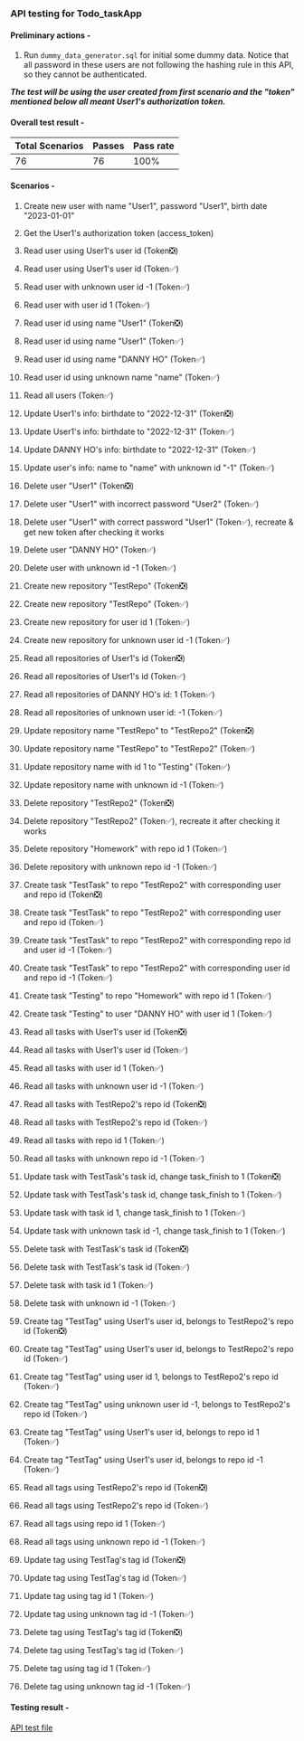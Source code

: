### API testing for Todo_taskApp 

#### Preliminary actions -
1. Run `dummy_data_generator.sql` for initial some dummy data. Notice that all password in these users are not following the hashing rule in this API, so they cannot be authenticated.

***The test will be using the user created from first scenario and the "token" mentioned below all meant User1's authorization token.***

#### Overall test result - 
| Total Scenarios | Passes | Pass rate |
|-----------------|--------|-----------|
| 76              | 76     | 100%      |

#### Scenarios -
1. Create new user with name "User1", password "User1", birth date "2023-01-01"

2. Get the User1's authorization token (access_token)

3. Read user using User1's user id (Token❎)

4. Read user using User1's user id (Token✅)

5. Read user with unknown user id -1 (Token✅)

6. Read user with user id 1 (Token✅)

7. Read user id using name "User1" (Token❎)

8. Read user id using name "User1" (Token✅)

9. Read user id using name "DANNY HO" (Token✅)

10. Read user id using unknown name "name" (Token✅)

11. Read all users (Token✅)

12. Update User1's info: birthdate to "2022-12-31" (Token❎)

13. Update User1's info: birthdate to "2022-12-31" (Token✅)

14. Update DANNY HO's info: birthdate to "2022-12-31" (Token✅)

15. Update user's info: name to "name" with unknown id "-1" (Token✅)

16. Delete user "User1" (Token❎)

17. Delete user "User1" with incorrect password "User2" (Token✅)

18. Delete user "User1" with correct password "User1" (Token✅), recreate & get new token after checking it works

19. Delete user "DANNY HO" (Token✅)

20. Delete user with unknown id -1 (Token✅)

21. Create new repository "TestRepo" (Token❎)

22. Create new repository "TestRepo" (Token✅)

23. Create new repository for user id 1 (Token✅)

24. Create new repository for unknown user id -1 (Token✅)

25. Read all repositories of User1's id (Token❎)

26. Read all repositories of User1's id (Token✅)

27. Read all repositories of DANNY HO's id: 1 (Token✅)

28. Read all repositories of unknown user id: -1 (Token✅)

29. Update repository name "TestRepo" to "TestRepo2" (Token❎)

30. Update repository name "TestRepo" to "TestRepo2" (Token✅)

31. Update repository name with id 1 to "Testing" (Token✅)

32. Update repository name with unknown id -1 (Token✅)

33. Delete repository "TestRepo2" (Token❎)

34. Delete repository "TestRepo2" (Token✅), recreate it after checking it works

35. Delete repository "Homework" with repo id 1 (Token✅)

36. Delete repository with unknown repo id -1 (Token✅)

37. Create task "TestTask" to repo "TestRepo2" with corresponding user and repo id (Token❎)

38. Create task "TestTask" to repo "TestRepo2" with corresponding user and repo id (Token✅)

39. Create task "TestTask" to repo "TestRepo2" with corresponding repo id and user id -1 (Token✅)

40. Create task "TestTask" to repo "TestRepo2" with corresponding user id and repo id -1 (Token✅)

41. Create task "Testing" to repo "Homework" with repo id 1 (Token✅)

42. Create task "Testing" to user "DANNY HO" with user id 1 (Token✅)

43. Read all tasks with User1's user id (Token❎)

44. Read all tasks with User1's user id (Token✅)

45. Read all tasks with user id 1 (Token✅)

46. Read all tasks with unknown user id -1 (Token✅)

47. Read all tasks with TestRepo2's repo id (Token❎)

48. Read all tasks with TestRepo2's repo id (Token✅)

49. Read all tasks with repo id 1 (Token✅)

50. Read all tasks with unknown repo id -1 (Token✅)

51. Update task with TestTask's task id, change task_finish to 1 (Token❎)

52. Update task with TestTask's task id, change task_finish to 1 (Token✅)

53. Update task with task id 1, change task_finish to 1 (Token✅)

54. Update task with unknown task id -1, change task_finish to 1 (Token✅)

55. Delete task with TestTask's task id (Token❎)

56. Delete task with TestTask's task id (Token✅)

57. Delete task with task id 1 (Token✅)

58. Delete task with unknown id -1 (Token✅)

59. Create tag "TestTag" using User1's user id, belongs to TestRepo2's repo id (Token❎)

60. Create tag "TestTag" using User1's user id, belongs to TestRepo2's repo id (Token✅)

61. Create tag "TestTag" using user id 1, belongs to TestRepo2's repo id (Token✅)

62. Create tag "TestTag" using unknown user id -1, belongs to TestRepo2's repo id (Token✅)

63. Create tag "TestTag" using User1's user id, belongs to repo id 1 (Token✅)

64. Create tag "TestTag" using User1's user id, belongs to repo id -1 (Token✅)

65. Read all tags using TestRepo2's repo id (Token❎)

66. Read all tags using TestRepo2's repo id (Token✅)

67. Read all tags using repo id 1 (Token✅)

68. Read all tags using unknown repo id -1 (Token✅)

69. Update tag using TestTag's tag id (Token❎)

70. Update tag using TestTag's tag id (Token✅)

71. Update tag using tag id 1 (Token✅)

72. Update tag using unknown tag id -1 (Token✅)

73. Delete tag using TestTag's tag id (Token❎)

74. Delete tag using TestTag's tag id (Token✅)

75. Delete tag using tag id 1 (Token✅)

76. Delete tag using unknown tag id -1 (Token✅)


#### Testing result - 
[API test file](./E2E_API_2_DB_testing.xlsx)
